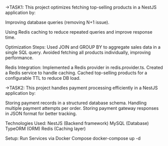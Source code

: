 ->TASK1: This project optimizes fetching top-selling products in a NestJS application by:

Improving database queries (removing N+1 issue).

Using Redis caching to reduce repeated queries and improve response time.

Optimization Steps:
Used JOIN and GROUP BY to aggregate sales data in a single SQL query.
Avoided fetching all products individually, improving performance.

Redis Integration:
Implemented a Redis provider in redis.provider.ts.
Created a Redis service to handle caching.
Cached top-selling products for a configurable TTL to reduce DB load.

->TASK2: This project handles payment processing efficiently in a NestJS application by:

Storing payment records in a structured database schema.
Handling multiple payment attempts per order.
Storing payment gateway responses in JSON format for better tracking.

Technologies Used:
NestJS (Backend framework)
MySQL (Database)
TypeORM (ORM)
Redis (Caching layer)

Setup:
Run Services via Docker Compose
docker-compose up -d
